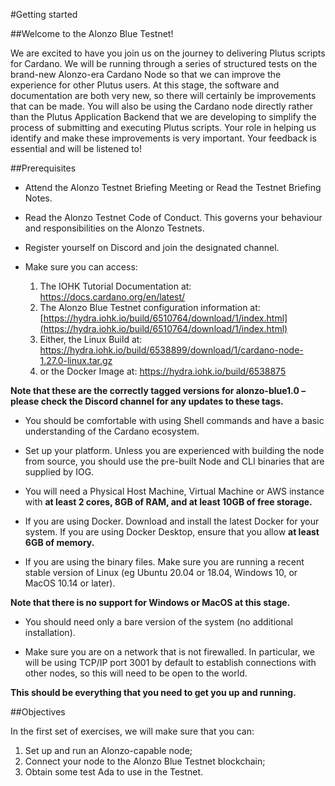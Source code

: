 #Getting started


##Welcome to the Alonzo Blue Testnet!  

We are excited to have you join us on the journey to delivering Plutus scripts for Cardano.  We will be running through a series of structured tests on the brand-new Alonzo-era Cardano Node so that we can improve the experience for other Plutus users.  At this stage, the software and documentation are both very new, so there will certainly be improvements that can be made.  You will also be using the Cardano node directly rather than the Plutus Application Backend that we are developing to simplify the process of submitting and executing Plutus scripts.  Your role in helping us identify and make these improvements is very important. Your feedback is essential and will be listened to!


##Prerequisites

- Attend the Alonzo Testnet Briefing Meeting or Read the Testnet Briefing Notes.
- Read the Alonzo Testnet Code of Conduct.  This governs your behaviour and responsibilities on the Alonzo Testnets.
- Register yourself on Discord and join the designated channel.
- Make sure you can access:

  1. The IOHK Tutorial Documentation at: https://docs.cardano.org/en/latest/
  2. The Alonzo Blue Testnet configuration information at: [https://hydra.iohk.io/build/6510764/download/1/index.html](https://hydra.iohk.io/build/6510764/download/1/index.html)
  3. Either, the Linux Build at: [https://hydra.iohk.io/build/6538899/download/1/cardano-node-1.27.0-linux.tar.gz
](https://hydra.iohk.io/build/6538899/download/1/cardano-node-1.27.0-linux.tar.gz)
  4. or the Docker Image at: [https://hydra.iohk.io/build/6538875
](https://hydra.iohk.io/build/6538875)

**Note that these are the correctly tagged versions for alonzo-blue1.0 – please check the Discord channel for any updates to these tags.**

- You should be comfortable with using Shell commands and have a basic understanding of the Cardano ecosystem.

- Set up your platform. Unless you are experienced with building the node from source, you should use the pre-built Node and CLI binaries that are supplied by IOG.

- You will need a Physical Host Machine, Virtual Machine or AWS instance with **at least 2 cores, 8GB of RAM, and at least 10GB of free storage.**
- If you are using Docker.
Download and install the latest Docker for your system.  If you are using Docker Desktop, ensure that you allow **at least 6GB of memory.**
- If you are using the binary files.
Make sure you are running a recent stable version of Linux (eg Ubuntu 20.04 or 18.04, Windows 10, or MacOS 10.14 or later).  

**Note that there is no support for Windows or MacOS at this stage.**

- You should need only a bare version of the system (no additional installation).

- Make sure you are on a network that is not firewalled. In particular, we will be using TCP/IP port 3001 by default to establish connections with other nodes, so this will need to be open to the world.

**This should be everything that you need to get you up and running.**

##Objectives

In the first set of exercises, we will make sure that you can:

1. Set up and run an Alonzo-capable node;
2. Connect your node to the Alonzo Blue Testnet blockchain;
3. Obtain some test Ada to use in the Testnet.
